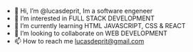 - 👋 Hi, I’m @lucasdeprit, Im a software engeneer
- 👀 I’m interested in FULL STACK DEVELOPMENT
- 🌱 I’m currently learning HTML JAVASCRIPT, CSS & REACT
- :see_no_evil: I’m looking to collaborate on WEB DEVELOPMENT 
- 📫 How to reach me lucasdeprit@gmail.com

<!---
lucasdeprit/lucasdeprit is a ✨ special ✨ repository because its `README.md` (this file) appears on your GitHub profile.
You can click the Preview link to take a look at your changes.
--->
